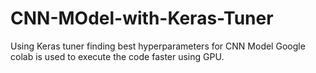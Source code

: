 # CNN-MOdel-with-Keras-Tuner
Using Keras tuner finding best hyperparameters for CNN Model
Google  colab is used to execute the code faster using GPU.
